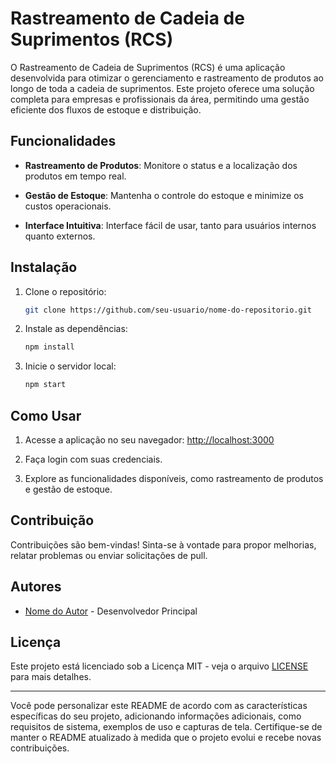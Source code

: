 # Rastreamento de Cadeia de Suprimentos (RCS)

O Rastreamento de Cadeia de Suprimentos (RCS) é uma aplicação desenvolvida para otimizar o gerenciamento e rastreamento de produtos ao longo de toda a cadeia de suprimentos. Este projeto oferece uma solução completa para empresas e profissionais da área, permitindo uma gestão eficiente dos fluxos de estoque e distribuição.

## Funcionalidades

- **Rastreamento de Produtos**: Monitore o status e a localização dos produtos em tempo real.
  
- **Gestão de Estoque**: Mantenha o controle do estoque e minimize os custos operacionais.

- **Interface Intuitiva**: Interface fácil de usar, tanto para usuários internos quanto externos.

## Instalação

1. Clone o repositório:

    ```bash
    git clone https://github.com/seu-usuario/nome-do-repositorio.git
    ```

2. Instale as dependências:

    ```bash
    npm install
    ```

3. Inicie o servidor local:

    ```bash
    npm start
    ```

## Como Usar

1. Acesse a aplicação no seu navegador: [http://localhost:3000](http://localhost:3000)

2. Faça login com suas credenciais.

3. Explore as funcionalidades disponíveis, como rastreamento de produtos e gestão de estoque.

## Contribuição

Contribuições são bem-vindas! Sinta-se à vontade para propor melhorias, relatar problemas ou enviar solicitações de pull.

## Autores

- [Nome do Autor](https://github.com/usuario) - Desenvolvedor Principal

## Licença

Este projeto está licenciado sob a Licença MIT - veja o arquivo [LICENSE](LICENSE) para mais detalhes.

---

Você pode personalizar este README de acordo com as características específicas do seu projeto, adicionando informações adicionais, como requisitos de sistema, exemplos de uso e capturas de tela. Certifique-se de manter o README atualizado à medida que o projeto evolui e recebe novas contribuições.